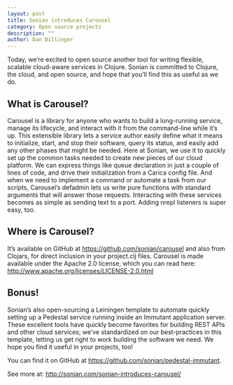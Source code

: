 ```yaml
---
layout: post
title: Sonian introduces Carousel
category: Open source projects
description: ""
author: Dan Dillinger
---
```


Today, we’re excited to open source another tool for writing flexible,
scalable cloud-aware services in Clojure. Sonian is committed to
Clojure, the cloud, and open source, and hope that you’ll find this as
useful as we do.

## What is Carousel?

Carousel is a library for anyone who wants to build a long-running
service, manage its lifecycle, and interact with it from the
command-line while it’s up. This extensible library lets a service
author easily define what it means to initialize, start, and stop
their software, query its status, and easily add any other phases that
might be needed. Here at Sonian, we use it to quickly set up the
common tasks needed to create new pieces of our cloud platform. We can
express things like queue declaration in just a couple of lines of
code, and drive their initialization from a Carica config file. And
when we need to implement a command or automate a task from our
scripts, Carousel’s defadmin lets us write pure functions with
standard arguments that will answer those requests. Interacting with
these services becomes as simple as sending text to a port. Adding
nrepl listeners is super easy, too.


## Where is Carousel?

It’s available on GitHub at https://github.com/sonian/carousel and
also from Clojars, for direct inclusion in your project.clj
files. Carousel is made available under the Apache 2.0 license, which
you can read here: http://www.apache.org/licenses/LICENSE-2.0.html

## Bonus!

Sonian’s also open-sourcing a Leiningen template to automate quickly
setting up a Pedestal service running inside an Immutant application
server. These excellent tools have quickly become favorites for
building REST APIs and other cloud services; we’ve standardized on our
best-practices in this template, letting us get right to work building
the software we need. We hope you find it useful in your projects,
too!

You can find it on GitHub at https://github.com/sonian/pedestal-immutant.

See more at: http://sonian.com/sonian-introduces-carousel/
